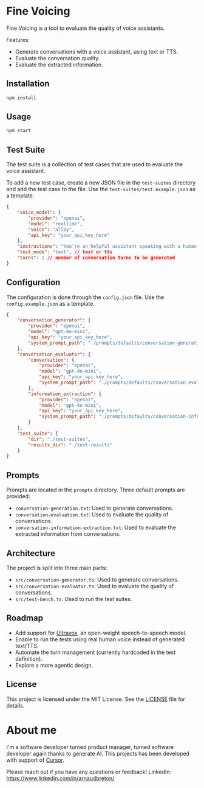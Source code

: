 # Fine Voicing

Fine Voicing is a tool to evaluate the quality of voice assistants.

Features:
- Generate conversations with a voice assistant, using text or TTS.
- Evaluate the conversation quality.
- Evaluate the extracted information.

## Installation

```bash
npm install
```

## Usage

```bash
npm start
```

## Test Suite

The test suite is a collection of test cases that are used to evaluate the voice assistant.

To add a new test case, create a new JSON file in the `test-suites` directory and add the test case to the file.
Use the `test-suites/test.example.json` as a template.

```json
{
    "voice_model": {
        "provider": "openai",
        "model": "realtime",
        "voice": "alloy",
        "api_key": "your_api_key_here"
    },
    "instructions": "You're an helpful assistant speaking with a human being or an AI assistant",
    "test_mode": "text", // text or tts
    "turns": 1 // number of conversation turns to be generated
}
```

## Configuration

The configuration is done through the `config.json` file.
Use the `config.example.json` as a template.

```json
{ 
    "conversation_generator": {
        "provider": "openai",
        "model": "gpt-4o-mini",
        "api_key": "your_api_key_here",
        "system_prompt_path": "./prompts/defaults/conversation-generation.txt"
    },
    "conversation_evaluator": {
        "conversation": {
            "provider": "openai",
            "model": "gpt-4o-mini",
            "api_key": "your_api_key_here",
            "system_prompt_path": "./prompts/defaults/conversation-evaluation.txt"
        },
        "information_extraction": {
            "provider": "openai",
            "model": "gpt-4o-mini",
            "api_key": "your_api_key_here",
            "system_prompt_path": "./prompts/defaults/conversation-information-extraction.txt"
        }
    },
    "test_suite": {
        "dir": "./test-suites",
        "results_dir": "./test-results"
    }
}
```

## Prompts

Prompts are located in the `prompts` directory.
Three default prompts are provided:
- `conversation-generation.txt`: Used to generate conversations.
- `conversation-evaluation.txt`: Used to evaluate the quality of conversations.
- `conversation-information-extraction.txt`: Used to evaluate the extracted information from conversations.

## Architecture

The project is split into three main parts:
- `src/conversation-generator.ts`: Used to generate conversations.
- `src/conversation-evaluator.ts`: Used to evaluate the quality of conversations.
- `src/test-bench.ts`: Used to run the test suites.

## Roadmap

- Add support for [Ultravox](https://www.ultravox.ai/), an open-weight speech-to-speech model.
- Enable to run the tests using real human voice instead of generated text/TTS.
- Automate the turn management (currently hardcoded in the test definition).
- Explore a more agentic design.

## License

This project is licensed under the MIT License. See the [LICENSE](LICENSE) file for details.

# About me

I'm a software developer turned product manager, turned software developer again thanks to generate AI. 
This projects has been developed with support of [Cursor](https://www.cursor.com/).

Please reach out if you have any questions or feedback!
LinkedIn: https://www.linkedin.com/in/arnaudbreton/